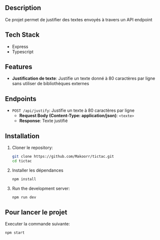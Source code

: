 ## Description

Ce projet permet de justifier des textes envoyés à travers un API endpoint

## Tech Stack

- Express
- Typescript

## Features

- **Justification de texte**: Justifie un texte donné à 80 caractères par ligne sans utiliser de bibliothèques externes
  
## Endpoints

- `POST /api/justify`: Justifie un texte à 80 caractères par ligne
  - **Request Body (Content-Type: application/json)**: `<texte>`
  - **Response**: Texte justifié

## Installation

1. Cloner le repository:
   ```bash
   git clone https://github.com/Makoorr/tictac.git
   cd tictac
   ```

2. Installer les dépendances
    ```bash
    npm install
    ```

3. Run the development server:
    ```bash
    npm run dev
    ```

## Pour lancer le projet
Executer la commande suivante:
```
npm start
```